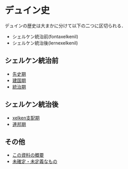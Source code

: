 # デュイン史
デュインの歴史は大まかに分けて以下の二つに区切られる．
* シェルケン統治前(fontaxelkenil)
* シェルケン統治後(lernexelkenil)

## シェルケン統治前
* [先史期](./000.md)
* [建国期](./001.md)
* [統治期](./002.md)

## シェルケン統治後
* [xelken支配期](./003.md)
* [連邦期](./004.md)

## その他
* [この資料の概要](./info.md)
* [未確定・未定義なもの](./undefined.md)
